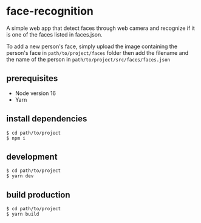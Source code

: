 # face-recognition
A simple web app that detect faces through web camera 
and recognize if it is one of the faces listed in faces.json.

To add a new person's face, 
simply upload the image containing the person's face in `path/to/project/faces` folder then add the filename and the name of the person in `path/to/project/src/faces/faces.json`
## prerequisites
- Node version 16
- Yarn

## install dependencies
```
$ cd path/to/project
$ npm i
```

## development
```
$ cd path/to/project
$ yarn dev
```

## build production
```
$ cd path/to/project
$ yarn build
```
